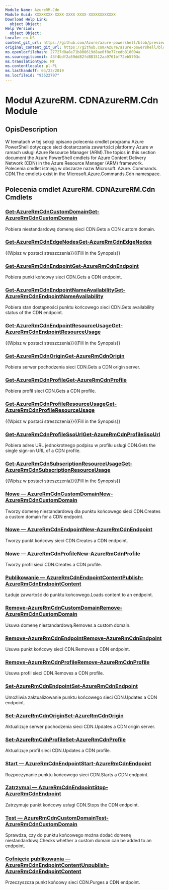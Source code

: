 ```yaml
---
Module Name: AzureRM.Cdn
Module Guid: XXXXXXXX-XXXX-XXXX-XXXX-XXXXXXXXXXXX
Download Help Link:
  object Object: 
Help Version:
  object Object: 
Locale: en-US
content_git_url: https://github.com/Azure/azure-powershell/blob/preview/src/ResourceManager/Cdn/Commands.Cdn/help/AzureRM.Cdn.md
original_content_git_url: https://github.com/Azure/azure-powershell/blob/preview/src/ResourceManager/Cdn/Commands.Cdn/help/AzureRM.Cdn.md
ms.openlocfilehash: 27727d8a8e71b808619d8ae0f0e77cedb818094a
ms.sourcegitcommit: 43f4bdf2a59dd82fd881512aa9761bf72eb5703c
ms.translationtype: MT
ms.contentlocale: pl-PL
ms.lasthandoff: 04/23/2019
ms.locfileid: "93522797"
---
```

# <span data-ttu-id="19248-101">Moduł AzureRM. CDN</span><span class="sxs-lookup"><span data-stu-id="19248-101">AzureRM.Cdn Module</span></span>
## <span data-ttu-id="19248-102">Opis</span><span class="sxs-lookup"><span data-stu-id="19248-102">Description</span></span>
<span data-ttu-id="19248-103">W tematach w tej sekcji opisano polecenia cmdlet programu Azure PowerShell dotyczące sieci dostarczania zawartości platformy Azure w ramach usługi Azure Resource Manager (ARM).</span><span class="sxs-lookup"><span data-stu-id="19248-103">The topics in this section document the Azure PowerShell cmdlets for Azure Content Delivery Network (CDN) in the Azure Resource Manager (ARM) framework.</span></span> <span data-ttu-id="19248-104">Polecenia cmdlet istnieją w obszarze nazw Microsoft. Azure. Commands. CDN.</span><span class="sxs-lookup"><span data-stu-id="19248-104">The cmdlets exist in the Microsoft.Azure.Commands.Cdn namespace.</span></span>

## <span data-ttu-id="19248-105">Polecenia cmdlet AzureRM. CDN</span><span class="sxs-lookup"><span data-stu-id="19248-105">AzureRM.Cdn Cmdlets</span></span>
### [<span data-ttu-id="19248-106">Get-AzureRmCdnCustomDomain</span><span class="sxs-lookup"><span data-stu-id="19248-106">Get-AzureRmCdnCustomDomain</span></span>](Get-AzureRmCdnCustomDomain.md)
<span data-ttu-id="19248-107">Pobiera niestandardową domenę sieci CDN.</span><span class="sxs-lookup"><span data-stu-id="19248-107">Gets a CDN custom domain.</span></span>

### [<span data-ttu-id="19248-108">Get-AzureRmCdnEdgeNodes</span><span class="sxs-lookup"><span data-stu-id="19248-108">Get-AzureRmCdnEdgeNodes</span></span>](Get-AzureRmCdnEdgeNodes.md)
<span data-ttu-id="19248-109">{{Wpisz w postaci streszczenia}}</span><span class="sxs-lookup"><span data-stu-id="19248-109">{{Fill in the Synopsis}}</span></span>

### [<span data-ttu-id="19248-110">Get-AzureRmCdnEndpoint</span><span class="sxs-lookup"><span data-stu-id="19248-110">Get-AzureRmCdnEndpoint</span></span>](Get-AzureRmCdnEndpoint.md)
<span data-ttu-id="19248-111">Pobiera punkt końcowy sieci CDN.</span><span class="sxs-lookup"><span data-stu-id="19248-111">Gets a CDN endpoint.</span></span>

### [<span data-ttu-id="19248-112">Get-AzureRmCdnEndpointNameAvailability</span><span class="sxs-lookup"><span data-stu-id="19248-112">Get-AzureRmCdnEndpointNameAvailability</span></span>](Get-AzureRmCdnEndpointNameAvailability.md)
<span data-ttu-id="19248-113">Pobiera stan dostępności punktu końcowego sieci CDN.</span><span class="sxs-lookup"><span data-stu-id="19248-113">Gets availability status of the CDN endpoint.</span></span>

### [<span data-ttu-id="19248-114">Get-AzureRmCdnEndpointResourceUsage</span><span class="sxs-lookup"><span data-stu-id="19248-114">Get-AzureRmCdnEndpointResourceUsage</span></span>](Get-AzureRmCdnEndpointResourceUsage.md)
<span data-ttu-id="19248-115">{{Wpisz w postaci streszczenia}}</span><span class="sxs-lookup"><span data-stu-id="19248-115">{{Fill in the Synopsis}}</span></span>

### [<span data-ttu-id="19248-116">Get-AzureRmCdnOrigin</span><span class="sxs-lookup"><span data-stu-id="19248-116">Get-AzureRmCdnOrigin</span></span>](Get-AzureRmCdnOrigin.md)
<span data-ttu-id="19248-117">Pobiera serwer pochodzenia sieci CDN.</span><span class="sxs-lookup"><span data-stu-id="19248-117">Gets a CDN origin server.</span></span>

### [<span data-ttu-id="19248-118">Get-AzureRmCdnProfile</span><span class="sxs-lookup"><span data-stu-id="19248-118">Get-AzureRmCdnProfile</span></span>](Get-AzureRmCdnProfile.md)
<span data-ttu-id="19248-119">Pobiera profil sieci CDN.</span><span class="sxs-lookup"><span data-stu-id="19248-119">Gets a CDN profile.</span></span>

### [<span data-ttu-id="19248-120">Get-AzureRmCdnProfileResourceUsage</span><span class="sxs-lookup"><span data-stu-id="19248-120">Get-AzureRmCdnProfileResourceUsage</span></span>](Get-AzureRmCdnProfileResourceUsage.md)
<span data-ttu-id="19248-121">{{Wpisz w postaci streszczenia}}</span><span class="sxs-lookup"><span data-stu-id="19248-121">{{Fill in the Synopsis}}</span></span>

### [<span data-ttu-id="19248-122">Get-AzureRmCdnProfileSsoUrl</span><span class="sxs-lookup"><span data-stu-id="19248-122">Get-AzureRmCdnProfileSsoUrl</span></span>](Get-AzureRmCdnProfileSsoUrl.md)
<span data-ttu-id="19248-123">Pobiera adres URL jednokrotnego podpisu w profilu usługi CDN.</span><span class="sxs-lookup"><span data-stu-id="19248-123">Gets the single sign-on URL of a CDN profile.</span></span>

### [<span data-ttu-id="19248-124">Get-AzureRmCdnSubscriptionResourceUsage</span><span class="sxs-lookup"><span data-stu-id="19248-124">Get-AzureRmCdnSubscriptionResourceUsage</span></span>](Get-AzureRmCdnSubscriptionResourceUsage.md)
<span data-ttu-id="19248-125">{{Wpisz w postaci streszczenia}}</span><span class="sxs-lookup"><span data-stu-id="19248-125">{{Fill in the Synopsis}}</span></span>

### [<span data-ttu-id="19248-126">Nowe — AzureRmCdnCustomDomain</span><span class="sxs-lookup"><span data-stu-id="19248-126">New-AzureRmCdnCustomDomain</span></span>](New-AzureRmCdnCustomDomain.md)
<span data-ttu-id="19248-127">Tworzy domenę niestandardową dla punktu końcowego sieci CDN.</span><span class="sxs-lookup"><span data-stu-id="19248-127">Creates a custom domain for a CDN endpoint.</span></span>

### [<span data-ttu-id="19248-128">Nowe — AzureRmCdnEndpoint</span><span class="sxs-lookup"><span data-stu-id="19248-128">New-AzureRmCdnEndpoint</span></span>](New-AzureRmCdnEndpoint.md)
<span data-ttu-id="19248-129">Tworzy punkt końcowy sieci CDN.</span><span class="sxs-lookup"><span data-stu-id="19248-129">Creates a CDN endpoint.</span></span>

### [<span data-ttu-id="19248-130">Nowe — AzureRmCdnProfile</span><span class="sxs-lookup"><span data-stu-id="19248-130">New-AzureRmCdnProfile</span></span>](New-AzureRmCdnProfile.md)
<span data-ttu-id="19248-131">Tworzy profil sieci CDN.</span><span class="sxs-lookup"><span data-stu-id="19248-131">Creates a CDN profile.</span></span>

### [<span data-ttu-id="19248-132">Publikowanie — AzureRmCdnEndpointContent</span><span class="sxs-lookup"><span data-stu-id="19248-132">Publish-AzureRmCdnEndpointContent</span></span>](Publish-AzureRmCdnEndpointContent.md)
<span data-ttu-id="19248-133">Ładuje zawartość do punktu końcowego.</span><span class="sxs-lookup"><span data-stu-id="19248-133">Loads content to an endpoint.</span></span>

### [<span data-ttu-id="19248-134">Remove-AzureRmCdnCustomDomain</span><span class="sxs-lookup"><span data-stu-id="19248-134">Remove-AzureRmCdnCustomDomain</span></span>](Remove-AzureRmCdnCustomDomain.md)
<span data-ttu-id="19248-135">Usuwa domenę niestandardową.</span><span class="sxs-lookup"><span data-stu-id="19248-135">Removes a custom domain.</span></span>

### [<span data-ttu-id="19248-136">Remove-AzureRmCdnEndpoint</span><span class="sxs-lookup"><span data-stu-id="19248-136">Remove-AzureRmCdnEndpoint</span></span>](Remove-AzureRmCdnEndpoint.md)
<span data-ttu-id="19248-137">Usuwa punkt końcowy sieci CDN.</span><span class="sxs-lookup"><span data-stu-id="19248-137">Removes a CDN endpoint.</span></span>

### [<span data-ttu-id="19248-138">Remove-AzureRmCdnProfile</span><span class="sxs-lookup"><span data-stu-id="19248-138">Remove-AzureRmCdnProfile</span></span>](Remove-AzureRmCdnProfile.md)
<span data-ttu-id="19248-139">Usuwa profil sieci CDN.</span><span class="sxs-lookup"><span data-stu-id="19248-139">Removes a CDN profile.</span></span>

### [<span data-ttu-id="19248-140">Set-AzureRmCdnEndpoint</span><span class="sxs-lookup"><span data-stu-id="19248-140">Set-AzureRmCdnEndpoint</span></span>](Set-AzureRmCdnEndpoint.md)
<span data-ttu-id="19248-141">Umożliwia zaktualizowanie punktu końcowego sieci CDN.</span><span class="sxs-lookup"><span data-stu-id="19248-141">Updates a CDN endpoint.</span></span>

### [<span data-ttu-id="19248-142">Set-AzureRmCdnOrigin</span><span class="sxs-lookup"><span data-stu-id="19248-142">Set-AzureRmCdnOrigin</span></span>](Set-AzureRmCdnOrigin.md)
<span data-ttu-id="19248-143">Aktualizuje serwer pochodzenia sieci CDN.</span><span class="sxs-lookup"><span data-stu-id="19248-143">Updates a CDN origin server.</span></span>

### [<span data-ttu-id="19248-144">Set-AzureRmCdnProfile</span><span class="sxs-lookup"><span data-stu-id="19248-144">Set-AzureRmCdnProfile</span></span>](Set-AzureRmCdnProfile.md)
<span data-ttu-id="19248-145">Aktualizuje profil sieci CDN.</span><span class="sxs-lookup"><span data-stu-id="19248-145">Updates a CDN profile.</span></span>

### [<span data-ttu-id="19248-146">Start — AzureRmCdnEndpoint</span><span class="sxs-lookup"><span data-stu-id="19248-146">Start-AzureRmCdnEndpoint</span></span>](Start-AzureRmCdnEndpoint.md)
<span data-ttu-id="19248-147">Rozpoczynanie punktu końcowego sieci CDN.</span><span class="sxs-lookup"><span data-stu-id="19248-147">Starts a CDN endpoint.</span></span>

### [<span data-ttu-id="19248-148">Zatrzymaj — AzureRmCdnEndpoint</span><span class="sxs-lookup"><span data-stu-id="19248-148">Stop-AzureRmCdnEndpoint</span></span>](Stop-AzureRmCdnEndpoint.md)
<span data-ttu-id="19248-149">Zatrzymuje punkt końcowy usługi CDN.</span><span class="sxs-lookup"><span data-stu-id="19248-149">Stops the CDN endpoint.</span></span>

### [<span data-ttu-id="19248-150">Test — AzureRmCdnCustomDomain</span><span class="sxs-lookup"><span data-stu-id="19248-150">Test-AzureRmCdnCustomDomain</span></span>](Test-AzureRmCdnCustomDomain.md)
<span data-ttu-id="19248-151">Sprawdza, czy do punktu końcowego można dodać domenę niestandardową.</span><span class="sxs-lookup"><span data-stu-id="19248-151">Checks whether a custom domain can be added to an endpoint.</span></span>

### [<span data-ttu-id="19248-152">Cofnięcie publikowania — AzureRmCdnEndpointContent</span><span class="sxs-lookup"><span data-stu-id="19248-152">Unpublish-AzureRmCdnEndpointContent</span></span>](Unpublish-AzureRmCdnEndpointContent.md)
<span data-ttu-id="19248-153">Przeczyszcza punkt końcowy sieci CDN.</span><span class="sxs-lookup"><span data-stu-id="19248-153">Purges a CDN endpoint.</span></span>

